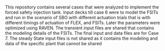 This repository contains several cases that were analyzed to implement the forced safety injection tank. Input decks till case 6 were to model the FSITs and run in the scenario of SBO with different actuation trials that is with different timings of actuation of FLEX, and FSITs. 
Later the parameters were optimized using RAVEN.
The transient input files are shared that contains the modeling details of the FSITs.
The final input and data files are for Case 7.
The steady State input files is not shared as it contains the modeling and data of the specific plant that cannot be shared
